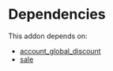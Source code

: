# Dependencies

This addon depends on:

- [account_global_discount](../../odoo-bringout-oca-account-invoicing-account_global_discount)
- [sale](../../odoo-bringout-oca-ocb-sale)
